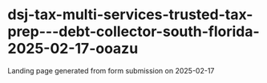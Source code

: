 # dsj-tax-multi-services-trusted-tax-prep---debt-collector-south-florida-2025-02-17-ooazu
Landing page generated from form submission on 2025-02-17
